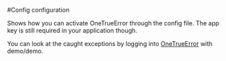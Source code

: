 ﻿#Config configuration

Shows how you can activate OneTrueError through the config file. The app key is still required in your application though.

You can look at the caught exceptions by logging into [OneTrueError](http://onetrueerror.com) with demo/demo.

